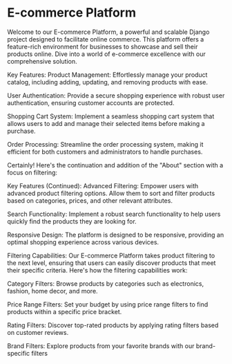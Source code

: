 <h1>E-commerce Platform</h1>
Welcome to our E-commerce Platform, a powerful and scalable Django project designed to facilitate online commerce. This platform offers a feature-rich environment for businesses to showcase and sell their products online. Dive into a world of e-commerce excellence with our comprehensive solution.

Key Features:
Product Management: Effortlessly manage your product catalog, including adding, updating, and removing products with ease.

User Authentication: Provide a secure shopping experience with robust user authentication, ensuring customer accounts are protected.

Shopping Cart System: Implement a seamless shopping cart system that allows users to add and manage their selected items before making a purchase.

Order Processing: Streamline the order processing system, making it efficient for both customers and administrators to handle purchases.

Certainly! Here's the continuation and addition of the "About" section with a focus on filtering:

Key Features (Continued):
Advanced Filtering: Empower users with advanced product filtering options. Allow them to sort and filter products based on categories, prices, and other relevant attributes.

Search Functionality: Implement a robust search functionality to help users quickly find the products they are looking for.

Responsive Design: The platform is designed to be responsive, providing an optimal shopping experience across various devices.

Filtering Capabilities:
Our E-commerce Platform takes product filtering to the next level, ensuring that users can easily discover products that meet their specific criteria. Here's how the filtering capabilities work:

Category Filters: Browse products by categories such as electronics, fashion, home decor, and more.

Price Range Filters: Set your budget by using price range filters to find products within a specific price bracket.

Rating Filters: Discover top-rated products by applying rating filters based on customer reviews.

Brand Filters: Explore products from your favorite brands with our brand-specific filters
